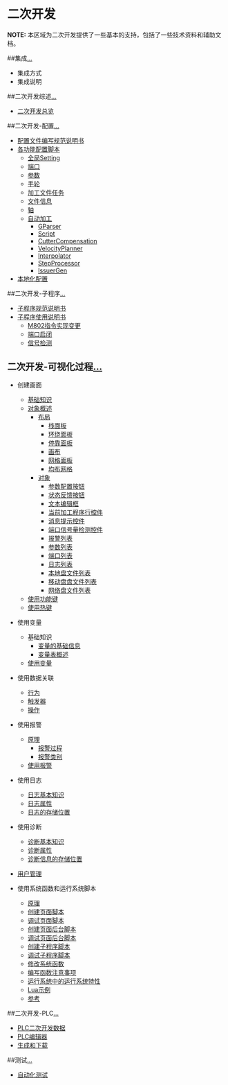 ﻿# 二次开发

**NOTE:** 本区域为二次开发提供了一些基本的支持，包括了一些技术资料和辅助文档。

##集成[...](docs/集成.md)
* 集成方式
* 集成说明

##二次开发综述[...](docs/二次开发综述.md)
* [二次开发总览](docs/二次开发.md)
    
##二次开发-配置[...](docs/二次开发-配置.md)
* [配置文件编写规范说明书](docs/配置规范说明书.md)
* [各功能配置脚本](docs/Config/配置.md)
    * [全局Setting ](docs/Setting.md)
    * [端口](docs/Config/BitPort.md)
    * [参数](docs/Config/参数.md)
    * [手轮](docs/Config/手轮.md)
    * [加工文件任务](docs/Config/文件加工任务配置.md)
    * [文件信息](docs/Config/文件信息配置.md)
    * [轴](docs/Config/轴配置.md)
    * [自动加工]()
        * [GParser](docs/Config/自动加工/GParser.md)
        * [Script](docs/Config/自动加工/Script.md)
        * [CutterCompensation](docs/Config/自动加工/CutterCompensation.md)
        * [VelocityPlanner](docs/Config/自动加工/VelocityPlanner.md)
        * [Interpolator](docs/Config/自动加工/Interpolator.md)
        * [StepProcessor](docs/Config/自动加工/StepProcessor.md)
        * [IssuerGen](docs/Config/自动加工/IssuerGen.md)
* [本地化配置 ](docs/本地化使用.md)

##二次开发-子程序[...](docs/二次开发-子程序.md)
* [子程序规范说明书](docs/子程序/子程序规范说明书.md)
* [子程序使用说明书](docs/子程序/子程序使用说明书.md)
	* [M802指令实现变更](docs/子程序/子程序使用说明书.md)
	* [端口启闭](docs/子程序/子程序使用说明书.md)
	* [信号检测](docs/子程序/子程序使用说明书.md)

## 二次开发-可视化过程[...](docs/二次开发-可视化过程.md)
* 创建画面
	* [基础知识](docs/创建画面/基础知识.md)
	* [对象概述](docs/创建画面/对象概述.md)
		* [布局](docs/创建画面/布局.md)
			* [栈面板](docs/创建画面/栈面板.md)
			* [环绕面板](docs/创建画面/环绕面板.md)
			* [停靠面板](docs/创建画面/停靠面板.md)
			* [画布](docs/创建画面/画布.md)
			* [网格面板](docs/创建画面/网格面板.md)
			* [均布网格](docs/创建画面/均布网格.md)
		* [对象](docs/创建画面/对象.md)
			* [参数配置按钮](docs/创建画面/参数配置按钮.md)
			* [状态反馈按钮](docs/创建画面/状态反馈按钮.md)
			* [文本编辑框](docs/创建画面/文本编辑框.md)
			* [当前加工程序行控件](docs/创建画面/当前加工程序行控件.md)
			* [消息提示控件](docs/创建画面/消息提示控件.md)
			* [端口信号量检测控件](docs/创建画面/端口信号量检测控件.md)
			* [报警列表](docs/创建画面/报警列表.md)
			* [参数列表](docs/创建画面/参数列表.md)
			* [端口列表](docs/创建画面/端口列表.md)
			* [日志列表](docs/创建画面/日志列表.md)
			* [本地盘文件列表](docs/创建画面/本地盘文件列表.md)
			* [移动盘盘文件列表](docs/创建画面/移动盘盘文件列表.md)
			* [网络盘文件列表](docs/创建画面/网络盘文件列表.md)
	* [使用功能键](docs/创建画面/使用功能键.md)
	* [使用热键](docs/创建画面/使用热键.md)
	
* 使用变量
	* 基础知识
		* [变量的基础信息](docs/使用变量/变量的基础信息.md)
		* [变量表概述](docs/使用变量/变量表概述.md)
	* [使用变量](docs/使用变量/使用变量.md)	

* 使用数据关联
	* [行为](docs/使用数据关联/行为.md)
	* [触发器](docs/使用数据关联/触发器.md)
	* [操作](docs/使用数据关联/操作.md)

* 使用报警
	* [原理](docs/使用报警/原理.md)
		* [报警过程](docs/使用报警/报警过程.md)
		* [报警类别](docs/使用报警/报警类别.md)
	* [使用报警](docs/使用报警/使用报警.md)
	
* 使用日志
	* [日志基本知识](docs/使用日志/日志基本知识.md)
	* [日志属性](docs/使用日志/日志属性.md)
	* [日志的存储位置](docs/使用日志/日志的存储位置.md)

* 使用诊断
	* [诊断基本知识](docs/使用诊断/诊断基本知识.md)
	* [诊断属性](docs/使用诊断/诊断属性.md)
	* [诊断信息的存储位置](docs/使用诊断/诊断信息的存储位置.md)

* [用户管理](docs/可视化过程/用户管理.md)

* 使用系统函数和运行系统脚本
	* [原理](docs/使用系统函数和运行系统脚本/原理.md)
	* [创建页面脚本](docs/使用系统函数和运行系统脚本/创建页面脚本.md)
	* [调试页面脚本](docs/使用系统函数和运行系统脚本/调试页面脚本.md)
	* [创建页面后台脚本](docs/使用系统函数和运行系统脚本/创建页面后台脚本.md)
	* [调试页面后台脚本](docs/使用系统函数和运行系统脚本/调试页面后台脚本.md)
	* [创建子程序脚本](docs/使用系统函数和运行系统脚本/创建子程序脚本.md)
	* [调试子程序脚本](docs/使用系统函数和运行系统脚本/调试子程序脚本.md)
	* [修改系统函数](docs/使用系统函数和运行系统脚本/修改系统函数.md)
	* [编写函数注意事项](docs/使用系统函数和运行系统脚本/编写函数注意事项.md)
	* [运行系统中的运行系统特性](docs/使用系统函数和运行系统脚本/运行系统中的运行系统特性.md)
	* [Lua示例](docs/使用系统函数和运行系统脚本/Lua示例.md)
	* [参考](docs/使用系统函数和运行系统脚本/参考.md)

##二次开发-PLC[...](docs/二次开发-PLC.md)
* [PLC二次开发数据]()
* [PLC编辑器]()
* [生成和下载]()

##测试[...](docs/测试.md)
* [自动化测试](docs/自动化测试脚本.md)
